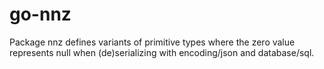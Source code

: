 go-nnz
========================================

Package nnz defines variants of primitive types where the zero value represents
null when (de)serializing with encoding/json and database/sql.

